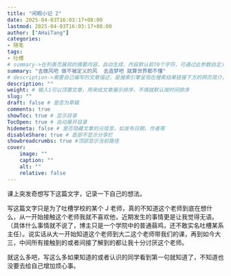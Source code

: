 ```yaml
---
title: "闲暇小记 2"
date: 2025-04-03T16:03:17+08:00
lastmod: 2025-04-03T16:03:17+08:00
author: ["AHaiTang"]
categories:
- 随笔
tags:
- 吐槽
# summary->在列表页展现的摘要内容，自动生成，内容默认前70个字符，可通过此参数自定义，一般无需专门设置
summary: "去做风吧 做不被定义的风  去造梦吧 就算世界都不懂"
# description->需要自己编写的文章描述，是搜索引擎呈现在搜索结果链接下方的网页简介，建议设置
description: ""
weight: # 输入1可以顶置文章，用来给文章展示排序，不填就默认按时间排序
slug: ""
draft: false # 是否为草稿
comments: true
showToc: true # 显示目录
TocOpen: true # 自动展开目录
hidemeta: false # 是否隐藏文章的元信息，如发布日期、作者等
disableShare: true # 底部不显示分享栏
showbreadcrumbs: true #顶部显示当前路径
cover:
    image: ""
    caption: ""
    alt: ""
    relative: false
---
```

课上突发奇想写下这篇文字，记录一下自己的想法。

写这篇文字只是为了吐槽学校的某个 J 老师，真的不知道这个老师到底在想什么，从一开始接触这个老师我就不喜欢他，近期发生的事情更是让我觉得无语。（具体什么事情就不说了，博主只是一个学院中的普通蒻鸡，还不敢实名吐槽某系主任）。说实话从大一开始知道这个老师到大二这个老师带我们的课，再到如今大三，中间所有接触到的或者间接了解到的都让我十分讨厌这个老师。

就这么多吧，写这么多如果知道的或者认识的同学看到第一句就知道了，不知道也没要去给自己增加烦心事。
